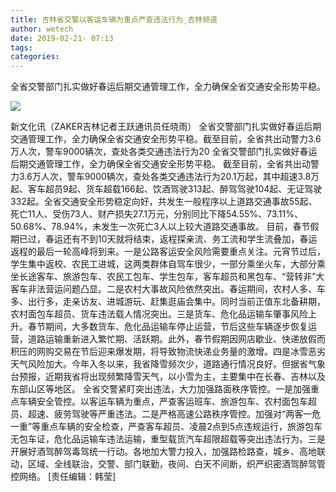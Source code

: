 ```yaml
---
title: 吉林省交警以客运车辆为重点严查违法行为_吉林频道
author: wetech
date: 2019-02-21- 07:13
tags: 
categories: 
---
```

全省交警部门扎实做好春运后期交通管理工作，全力确保全省交通安全形势平稳。
<!-- more -->
                
<img align="center" border="0" src="http://p2.ifengimg.com/a/2016/0810/204c433878d5cf9size1_w16_h16.png" />
                
            
新文化讯（ZAKER吉林记者王跃通讯员任晓雨） 全省交警部门扎实做好春运后期交通管理工作，全力确保全省交通安全形势平稳。截至目前，全省共出动警力3.6万人次，警车9000辆次，查处各类交通违法行为20
全省交警部门扎实做好春运后期交通管理工作，全力确保全省交通安全形势平稳。
截至目前，全省共出动警力3.6万人次，警车9000辆次，查处各类交通违法行为20.1万起，其中超速3.8万起、客车超员9起、货车超载166起、饮酒驾驶313起、醉驾驾驶104起、无证驾驶332起。全省交通安全形势稳定向好，共发生一般程序以上道路交通事故55起、死亡11人、受伤73人、财产损失27.1万元，分别同比下降54.55%、73.11%、50.68%、78.94%，未发生一次死亡3人以上较大道路交通事故。
目前，春节假期已过，春运还有不到10天就将结束，返程探亲流、务工流和学生流叠加，春运返程的最后一轮高峰将到来。一是公路客运安全风险需要重点关注。元宵节过后，学生集中返校、农民工进城，这两类群体自驾车很少，一部分乘坐火车，大部分乘坐长途客车、旅游包车、农民工包车、学生包车，客车超员和黑包车、“营转非”大客车非法营运问题凸显。二是农村大事故风险依然突出。春运期间，农村人多、车多、出行多，走亲访友、进城游玩、赶集逛庙会集中。同时当前正值东北备耕期，农村面包车超员、货车违法载人情况突出。三是货车、危化品运输车肇事风险上升。春节期间，大多数货车、危化品运输车停止运营，节后这些车辆逐步恢复运营，道路运输重新进入繁忙期、活跃期。此外，春节假期因网店歇业、快递放假而积压的网购交易在节后迎来爆发期，将导致物流快递业务量的激增。四是冰雪恶劣天气风险加大。今年入冬以来，我省降雪频次少，道路通行情况良好。但据省气象台预报，近期我省将出现频繁降雪天气，以小雪为主，主要集中在长春、吉林以及东部山区等地区。
全省交警紧盯突出违法，大力加强路面秩序管控。一是加强重点车辆安全管控。以客运车辆为重点，严查客运班车、旅游包车、农村面包车超员、超速、疲劳驾驶等严重违法。二是严格高速公路秩序管控。加强对“两客一危一重”等重点车辆的安全检查，严查客车超员、凌晨2点到5点违规运行，旅游包车无包车证，危化品运输车违法运输，重型载货汽车超限超载等突出违法行为。三是开展好酒驾醉驾毒驾统一行动。各地加大警力投入，加强路检路查，城乡、高地联动，区域、全线联治，交警、部门联勤，夜间、白天不间断，织严织密酒驾醉驾管控网络。
[责任编辑：韩莹]
            
